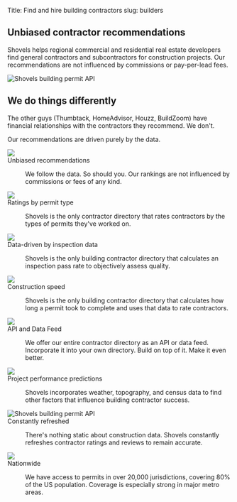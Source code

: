 Title: Find and hire building contractors
slug: builders

<!-- hero -->
<section class="hero_container">
  <div class="hero_text-container">
    <h1 class="hero_title">Unbiased contractor recommendations</h1>
    <p class="hero_description">Shovels helps regional commercial and residential real estate
      developers find general contractors and subcontractors for construction projects. Our recommendations are not
      influenced by commissions or pay-per-lead fees.</p>
  </div>
  <div class="hero_image-container">
    <img class="max-h-[500px]" src="theme/images/builders/hero.svg" alt="Shovels building permit API">
  </div>
</section>

<!-- elaboration -->
<section class="mx-auto my-24 max-w-7xl px-6">
  <div class="mx-auto max-w-2xl text-center">
    <h2 class="elaboration-title">
      We do things differently</h2>
    <p class="mt-6 text-lg leading-8 text-gray-600">The other guys (Thumbtack, HomeAdvisor, Houzz, BuildZoom) have
      financial relationships with the contractors they recommend. We don't.</p>
    <p class="mt-6 text-base leading-7 text-gray-600 font-semibold">Our recommendations are driven purely by the
      data.</p>
  </div>
  <!-- 'table' -->
  <dl class="elaboration_container 3xl:grid-cols-4">
    <div class="elaboration-card">
      <dt class="">
        <div class="mb-6">
          <img src="theme/images/builders/icon_star.svg">
        </div>
        <span class="elaboration-card_title">Unbiased recommendations</span>
      </dt>
      <dd class="elaboration-card_text-container">
        <p class="flex-auto">We follow the data. So should you. Our rankings are not influenced by commissions or fees
          of
          any kind.</p>
      </dd>
    </div>
    <div class="elaboration-card">
      <dt class="">
        <div class="mb-6">
          <img src="theme/images/builders/icon_star.svg">
        </div>
        <span class="elaboration-card_title">Ratings by permit type</span>
      </dt>
      <dd class="elaboration-card_text-container">
        <p class="flex-auto">Shovels is the only contractor directory that rates contractors by the types of permits
          they've worked on.</p>
      </dd>
    </div>
    <div class="elaboration-card">
      <dt class="">
        <div class="mb-6">
          <img src="theme/images/builders/icon_star.svg">
        </div>
        <span class="elaboration-card_title">Data-driven by inspection data</span>
      </dt>
      <dd class="elaboration-card_text-container">
        <p class="flex-auto">Shovels is the only building contractor directory that calculates an inspection pass rate
          to
          objectively assess quality.</p>
      </dd>
    </div>
    <div class="elaboration-card">
      <dt class="">
        <div class="mb-6">
          <img src="theme/images/builders/icon_star.svg">
        </div>
        <span class="elaboration-card_title">Construction speed</span>
      </dt>
      <dd class="elaboration-card_text-container">
        <p class="flex-auto">Shovels is the only building contractor directory that calculates how long a permit took to
          complete and uses that data to rate contractors.</p>
      </dd>
    </div>
    <div class="elaboration-card">
      <dt class="">
        <div class="mb-6">
          <img src="theme/images/builders/icon_star.svg">
        </div>
        <span class="elaboration-card_title">API and Data Feed</span>
      </dt>
      <dd class="elaboration-card_text-container">
        <p class="flex-auto">We offer our entire contractor directory as an API or data feed. Incorporate it into your own directory. Build on top of it. Make it even better.</p>
      </dd>
    </div>
    <div class="elaboration-card">
      <dt class="">
        <div class="mb-6">
          <img src="theme/images/builders/icon_star.svg">
        </div>
        <span class="elaboration-card_title">Project performance predictions</span>
      </dt>
      <dd class="elaboration-card_text-container">
        <p class="flex-auto">Shovels incorporates weather, topography, and census data to find other factors that influence building contractor success.</p>
      </dd>
    </div>
    <div class="elaboration-card">
      <dt class="">
        <div class="mb-6">
          <img src="theme/images/builders/icon_star.svg" alt="Shovels building permit API">
        </div>
        <span class="elaboration-card_title">Constantly refreshed</span>
      </dt>
      <dd class="elaboration-card_text-container">
        <p class="flex-auto">There's nothing static about construction data. Shovels constantly refreshes contractor ratings and reviews to remain accurate.</p>
      </dd>
    </div>
    <div class="elaboration-card">
      <dt class="">
        <div class="mb-6">
          <img src="theme/images/builders/icon_star.svg">
        </div>
        <span class="elaboration-card_title">Nationwide</span>
      </dt>
      <dd class="elaboration-card_text-container">
        <p class="flex-auto">We have access to permits in over 20,000 jurisdictions, covering 80% of the US population. Coverage is especially strong in major metro areas.</p>
      </dd>
    </div>
  </dl>
</section>
